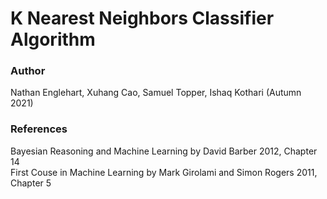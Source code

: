 # K Nearest Neighbors Classifier Algorithm

### Author
Nathan Englehart, Xuhang Cao, Samuel Topper, Ishaq Kothari (Autumn 2021)

### References
Bayesian Reasoning and Machine Learning by David Barber 2012, Chapter 14<br>
First Couse in Machine Learning by Mark Girolami and Simon Rogers 2011, Chapter 5
